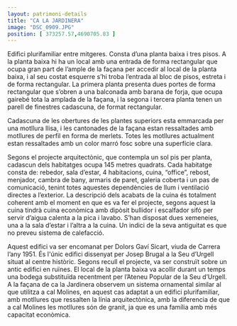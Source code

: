 ```yaml
---
layout: patrimoni-details
title: "CA LA JARDINERA"
image: "DSC_0909.JPG"
position: [ 373257.57,4690705.83 ]
---
```


Edifici plurifamiliar entre mitgeres. Consta d’una planta baixa i tres pisos. A la planta baixa hi ha un local amb una entrada de forma rectangular que ocupa gran part de l’ample de la façana per accedir al local de la planta baixa, i al seu costat esquerre s’hi troba l’entrada al bloc de pisos, estreta i de forma rectangular. La primera planta presenta dues portes de forma rectangular que s’obren a una balconada amb barana de forja, que ocupa gairebé tota la amplada de la façana, i la segona i tercera planta tenen un parell de finestres cadascuna, de format rectangular.

Cadascuna de les obertures de les plantes superiors esta emmarcada per una motllura llisa, i les cantonades de la façana estan ressaltades amb motllures de perfil en forma de merlets. Totes les motllures actualment estan ressaltades amb un color marró fosc sobre una superfície clara.

Segons el projecte arquitectònic, que contempla un sol pis per planta, cadascun dels habitatges ocupa 145 metres quadrats. Cada habitatge consta de: rebedor, sala d’estar, 4 habitacions, cuina, “office”, rebost, menjador, cambra de bany, armaris de paret, galeria coberta i un pas de comunicació, tenint totes aquestes dependències de llum i ventilació directes a l’exterior. La descripció dels acabats de la cuina és totalment coherent amb el moment en que es va fer el projecte, segons aquest la cuina tindrà cuina econòmica amb dipòsit bullidor i escalfador sifó per servir d’aigua calenta a la pica i lavabo. S’han disposat dues xemeneies, una a la sala d’estar i l’altra a la cuina.  Un indici de la seva antiguitat es que no preveu sistema de calefacció. 

Aquest edifici va ser encomanat per Dolors Gaví Sicart, viuda de Carrera l’any 1951.  És l'únic edifici dissenyat per Josep Brugal a la Seu d’Urgell situat al centre històric. Segons recull el projecte, va ser construït sobre un antic edifici en ruïnes. El local de la planta baixa va acollir durant un temps una bodega substituïda recentment per l’Ateneu Popular de la Seu d’Urgell. A la façana de ca la Jardinera observem un sistema ornamental similar al que utilitza a cal Molines, en aquest cas adaptat a un edifici plurifamiliar, amb motllures que ressalten la línia arquitectònica, amb la diferencia de que a cal Molines les motllures són de granit, ja que es una família amb més capacitat econòmica. 
